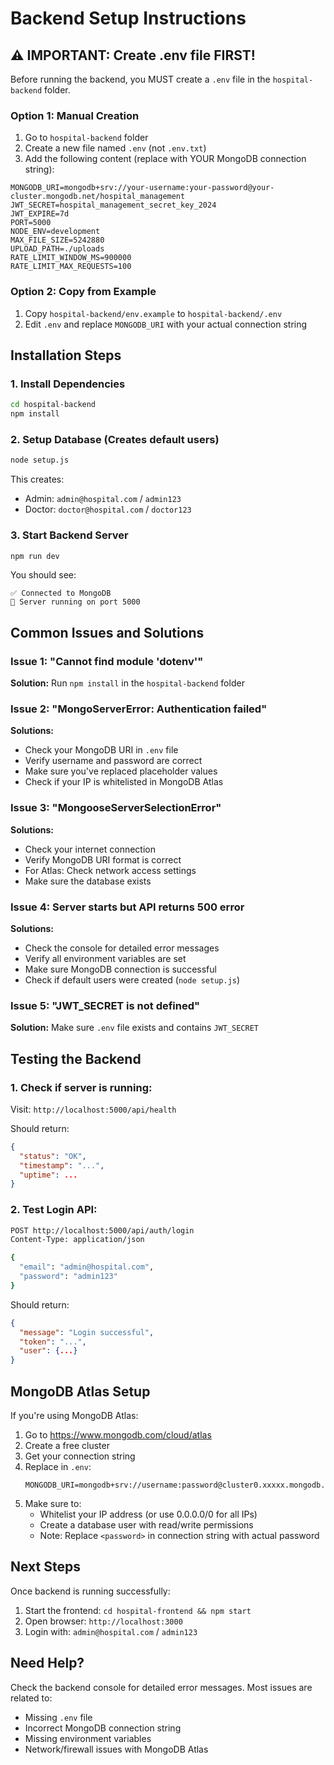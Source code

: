 # Backend Setup Instructions

## ⚠️ IMPORTANT: Create .env file FIRST!

Before running the backend, you MUST create a `.env` file in the `hospital-backend` folder.

### Option 1: Manual Creation

1. Go to `hospital-backend` folder
2. Create a new file named `.env` (not `.env.txt`)
3. Add the following content (replace with YOUR MongoDB connection string):

```env
MONGODB_URI=mongodb+srv://your-username:your-password@your-cluster.mongodb.net/hospital_management
JWT_SECRET=hospital_management_secret_key_2024
JWT_EXPIRE=7d
PORT=5000
NODE_ENV=development
MAX_FILE_SIZE=5242880
UPLOAD_PATH=./uploads
RATE_LIMIT_WINDOW_MS=900000
RATE_LIMIT_MAX_REQUESTS=100
```

### Option 2: Copy from Example

1. Copy `hospital-backend/env.example` to `hospital-backend/.env`
2. Edit `.env` and replace `MONGODB_URI` with your actual connection string

## Installation Steps

### 1. Install Dependencies

```bash
cd hospital-backend
npm install
```

### 2. Setup Database (Creates default users)

```bash
node setup.js
```

This creates:
- Admin: `admin@hospital.com` / `admin123`
- Doctor: `doctor@hospital.com` / `doctor123`

### 3. Start Backend Server

```bash
npm run dev
```

You should see:
```
✅ Connected to MongoDB
🚀 Server running on port 5000
```

## Common Issues and Solutions

### Issue 1: "Cannot find module 'dotenv'"

**Solution:** Run `npm install` in the `hospital-backend` folder

### Issue 2: "MongoServerError: Authentication failed"

**Solutions:**
- Check your MongoDB URI in `.env` file
- Verify username and password are correct
- Make sure you've replaced placeholder values
- Check if your IP is whitelisted in MongoDB Atlas

### Issue 3: "MongooseServerSelectionError"

**Solutions:**
- Check your internet connection
- Verify MongoDB URI format is correct
- For Atlas: Check network access settings
- Make sure the database exists

### Issue 4: Server starts but API returns 500 error

**Solutions:**
- Check the console for detailed error messages
- Verify all environment variables are set
- Make sure MongoDB connection is successful
- Check if default users were created (`node setup.js`)

### Issue 5: "JWT_SECRET is not defined"

**Solution:** Make sure `.env` file exists and contains `JWT_SECRET`

## Testing the Backend

### 1. Check if server is running:

Visit: `http://localhost:5000/api/health`

Should return:
```json
{
  "status": "OK",
  "timestamp": "...",
  "uptime": ...
}
```

### 2. Test Login API:

```bash
POST http://localhost:5000/api/auth/login
Content-Type: application/json

{
  "email": "admin@hospital.com",
  "password": "admin123"
}
```

Should return:
```json
{
  "message": "Login successful",
  "token": "...",
  "user": {...}
}
```

## MongoDB Atlas Setup

If you're using MongoDB Atlas:

1. Go to https://www.mongodb.com/cloud/atlas
2. Create a free cluster
3. Get your connection string
4. Replace in `.env`:
   ```
   MONGODB_URI=mongodb+srv://username:password@cluster0.xxxxx.mongodb.net/hospital_management
   ```
5. Make sure to:
   - Whitelist your IP address (or use 0.0.0.0/0 for all IPs)
   - Create a database user with read/write permissions
   - Note: Replace `<password>` in connection string with actual password

## Next Steps

Once backend is running successfully:

1. Start the frontend: `cd hospital-frontend && npm start`
2. Open browser: `http://localhost:3000`
3. Login with: `admin@hospital.com` / `admin123`

## Need Help?

Check the backend console for detailed error messages. Most issues are related to:
- Missing `.env` file
- Incorrect MongoDB connection string
- Missing environment variables
- Network/firewall issues with MongoDB Atlas
